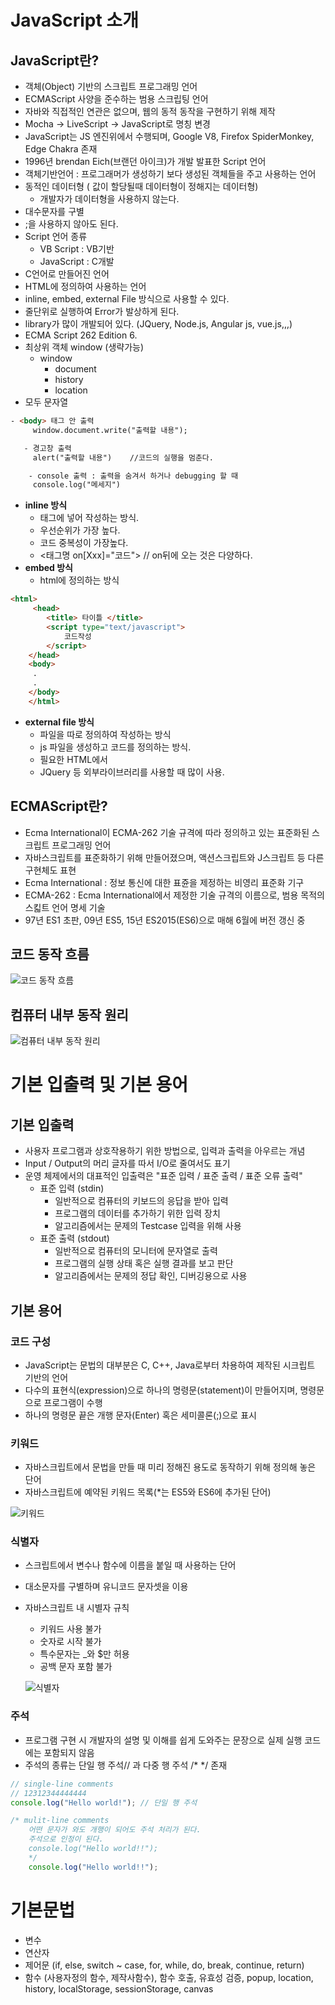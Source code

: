 # **JavaScript 소개**
## JavaScript란?

- 객체(Object) 기반의 스크립트 프로그래밍 언어
- ECMAScript 사양을 준수하는 범용 스크립팅 언어
- 자바와 직접적인 연관은 없으며, 웹의 동적 동작을 구현하기 위해 제작
- Mocha → LiveScript → JavaScript로 명칭 변경
- JavaScript는 JS 엔진위에서 수행되며, Google V8, Firefox SpiderMonkey, Edge Chakra 존재
- 1996년 brendan Eich(브랜던 아이크)가 개발 발표한 Script 언어
- 객체기반언어 : 프로그래머가 생성하기 보다 생성된 객체들을 주고 사용하는 언어
- 동적인 데이터형 ( 값이 할당될때 데이터형이 정해지는 데이터형)
    - 개발자가 데이터형을 사용하지 않는다.
- 대수문자를 구별
- ;을 사용하지 않아도 된다.
- Script 언어 종류
    - VB Script : VB기반
    - JavaScript : C개발
- C언어로 만들어진 언어
- HTML에 정의하여 사용하는 언어
- inline, embed, external File 방식으로 사용할 수 있다.
- 줄단위로 실행하여 Error가 발상하게 된다.
- library가 많이 개발되어 있다. (JQuery, Node.js, Angular js, vue.js,,,)
- ECMA Script 262 Edition 6.
- 최상위 객체 window (생략가능)
    - window
        - document
        - history
        - location
- 모두 문자열

```html
- <body> 태그 안 출력
     window.document.write("출력할 내용");

   - 경고창 출력
     alert("출력할 내용")    //코드의 실행을 멈춘다.

    - console 출력 : 출력을 숨겨서 하거나 debugging 할 때
     console.log("메세지")
```

- **inline 방식**
    - 태그에 넣어 작성하는 방식.
    - 우선순위가 가장 높다.
    - 코드 중복성이 가장높다.
    - <태그명 on[Xxx]="코드">      // on뒤에 오는 것은 다양하다.
- **embed 방식**
    - html에 정의하는 방식

```html
<html>
     <head>
        <title> 타이틀 </title>
        <script type="text/javascript">
            코드작성
        </script>
    </head>
    <body>
     .
     .
    </body>
    </html>
```

- **external file 방식**
    - 파일을 따로 정의하여 작성하는 방식
    - js 파일을 생성하고 코드를 정의하는 방식.
    - 필요한 HTML에서 <script type='text/javascript' src="jsurl"></script>
    - JQuery 등 외부라이브러리를 사용할 때 많이 사용.


## ECMAScript란?

- Ecma International이 ECMA-262 기술 규격에 따라 정의하고 있는 표준화된 스크립트 프로그래밍 언어
- 자바스크립트를 표준화하기 위해 만들어졌으며, 액션스크립트와 J스크립트 등 다른 구현체도 표현
- Ecma International : 정보 통신에 대한 표쥰을 제정하는 비영리 표준화 기구
- ECMA-262 : Ecma International에서 제정한 기술 규격의 이름으로, 범용 목적의 스킯트 언어 명세 기술
- 97년 ES1 초판, 09년 ES5, 15년 ES2015(ES6)으로 매해 6월에 버전 갱신 중

## 코드 동작 흐름

![코드 동작 흐름](./image/codeflow.png)

## 컴퓨터 내부 동작 원리

![컴퓨터 내부 동작 원리](./image/computerflow.png)

# 기본 입출력 및 기본 용어

## **기본 입출력**

- 사용자 프로그램과 상호작용하기 위한 방법으로, 입력과 출력을 아우르는 개념
- Input / Output의 머리 글자를 따서 I/O로 줄여서도 표기
- 운영 체제에서의 대표적인 입출력은 "표준 입력 / 표준 출력 / 표준 오류 출력"
    - 표준 입력 (stdin)
        - 일반적으로 컴퓨터의 키보드의 응답을 받아 입력
        - 프로그램의 데이터를 추가하기 위한 입력 장치
        - 알고리즘에서는 문제의 Testcase 입력을 위해 사용
    - 표준 출력 (stdout)
        - 일반적으로 컴퓨터의 모니터에 문자열로 출력
        - 프로그램의 실행 상태 혹은 실행 결과를 보고 판단
        - 알고리즘에서는 문제의 정답 확인, 디버깅용으로 사용

## 기본 용어

### 코드 구성

- JavaScript는 문법의 대부분은 C, C++, Java로부터 차용하여 제작된 시크립트 기반의 언어
- 다수의 표현식(expression)으로 하나의 명령문(statement)이 만들어지며, 명령문으로 프로그램이 수행
- 하나의 명령문 끝은 개행 문자(Enter) 혹은 세미콜론(;)으로 표시

### 키워드

- 자바스크립트에서 문법을 만들 때 미리 정해진 용도로 동작하기 위해 정의해 놓은 단어
- 자바스크립트에 예약된 키워드 목록(*는 ES5와 ES6에 추가된 단어)

![키워드](./image/keyword.png)

### 식별자

- 스크립트에서 변수나 함수에 이름을 붙일 때 사용하는 단어
- 대소문자를 구별하며 유니코드 문자셋을 이용
- 자바스크립트 내 시별자 규칙
    - 키워드 사용 불가
    - 숫자로 시작 불가
    - 특수문자는 _와 $만 허용
    - 공백 문자 포함 불가

    ![식별자](./image/identifier.png)

### 주석

- 프로그램 구현 시 개발자의 설명 및 이해를 쉽게 도와주는 문장으로 실제 실행 코드에는 포함되지 않음
- 주석의 종류는 단일 행 주석// 과 다중 행 주석 /* */ 존재

```jsx
// single-line comments
// 12312344444444
console.log("Hello world!"); // 단일 행 주석

/* mulit-line comments
	어떤 문자가 와도 개행이 되어도 주석 처리가 된다.
	주석으로 인정이 된다.
	console.log("Hello world!!");
	*/
	console.log("Hello world!!");
```

# **기본문법**

- 변수
- 연산자
- 제어문 (if, else, switch ~ case, for, while, do, break, continue, return)
- 함수 (사용자정의 함수, 제작사함수), 함수 호출, 유효성 검증, popup, location, history, localStorage, sessionStorage, canvas
